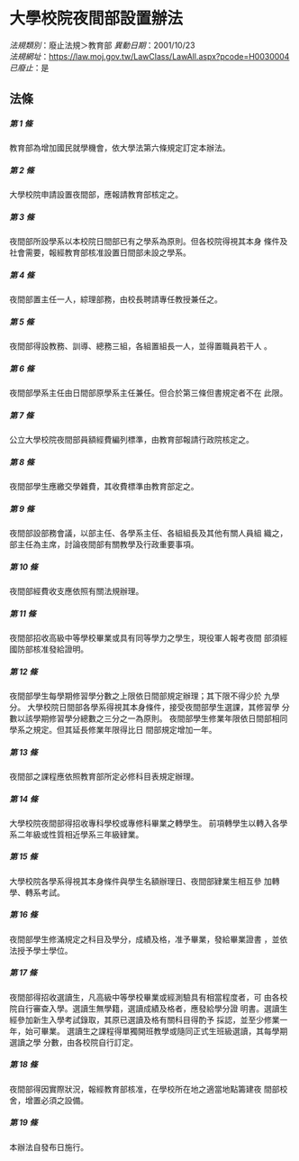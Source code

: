 # 大學校院夜間部設置辦法

*法規類別*：廢止法規＞教育部
*異動日期*：2001/10/23  
*法規網址*：https://law.moj.gov.tw/LawClass/LawAll.aspx?pcode=H0030004
*已廢止*：是


## 法條
##### 第 1 條
教育部為增加國民就學機會，依大學法第六條規定訂定本辦法。


##### 第 2 條
大學校院申請設置夜間部，應報請教育部核定之。

##### 第 3 條
夜間部所設學系以本校院日間部已有之學系為原則。但各校院得視其本身
條件及社會需要，報經教育部核准設置日間部未設之學系。

##### 第 4 條
夜間部置主任一人，綜理部務，由校長聘請專任教授兼任之。

##### 第 5 條
夜間部得設教務、訓導、總務三組，各組置組長一人，並得置職員若干人
。

##### 第 6 條
夜間部學系主任由日間部原學系主任兼任。但合於第三條但書規定者不在
此限。

##### 第 7 條
公立大學校院夜間部員額經費編列標準，由教育部報請行政院核定之。

##### 第 8 條
夜間部學生應繳交學雜費，其收費標準由教育部定之。

##### 第 9 條
夜間部設部務會議，以部主任、各學系主任、各組組長及其他有關人員組
織之，部主任為主席，討論夜間部有關教學及行政重要事項。

##### 第 10 條
夜間部經費收支應依照有關法規辦理。

##### 第 11 條
夜間部招收高級中等學校畢業或具有同等學力之學生，現役軍人報考夜間
部須經國防部核准發給證明。

##### 第 12 條
夜間部學生每學期修習學分數之上限依日間部規定辦理；其下限不得少於
九學分。
大學校院日間部各學系得視其本身條件，接受夜間部學生選課，其修習學
分數以該學期修習學分總數之三分之一為原則。
夜間部學生修業年限依日間部相同學系之規定。但其延長修業年限得比日
間部規定增加一年。

##### 第 13 條
夜間部之課程應依照教育部所定必修科目表規定辦理。

##### 第 14 條
大學校院夜間部得招收專科學校或專修科畢業之轉學生。
前項轉學生以轉入各學系二年級或性質相近學系三年級肄業。

##### 第 15 條
大學校院各學系得視其本身條件與學生名額辦理日、夜間部肄業生相互參
加轉學、轉系考試。

##### 第 16 條
夜間部學生修滿規定之科目及學分，成績及格，准予畢業，發給畢業證書
，並依法授予學士學位。

##### 第 17 條
夜間部得招收選讀生，凡高級中等學校畢業或經測驗具有相當程度者，可
由各校院自行審查入學。選讀生無學籍，選讀成績及格者，應發給學分證
明書。選讀生經參加新生入學考試錄取，其原已選讀及格有關科目得酌予
採認，並至少修業一年，始可畢業。
選讀生之課程得單獨開班教學或隨同正式生班級選讀，其每學期選讀之學
分數，由各校院自行訂定。

##### 第 18 條
夜間部得因實際狀況，報經教育部核准，在學校所在地之適當地點籌建夜
間部校舍，增置必須之設備。

##### 第 19 條
本辦法自發布日施行。


